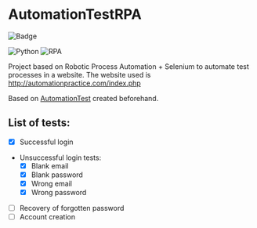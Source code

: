 # AutomationTestRPA


![Badge](http://img.shields.io/static/v1?label=STATUS&message=UPDATING&color=BRIGHTGREEN&style=for-the-badge)

![Python](http://img.shields.io/static/v1?label=Python&message=v3.7.5&color=blue)
![RPA](http://img.shields.io/static/v1?label=rpaframework&message=v14.0.0&color=blue)



Project based on Robotic Process Automation + Selenium to automate test processes in a website. The website used is http://automationpractice.com/index.php

Based on [AutomationTest](https://github.com/LuizHB/AutomationTest) created beforehand. 


## List of tests:
- [x] Successful login 
- Unsuccessful login tests:
    - [x] Blank email
    - [x] Blank password
    - [x] Wrong email
    - [x] Wrong password
- [ ] Recovery of forgotten password
- [ ] Account creation